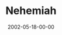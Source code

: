 ---
layout: message
category: message
series: "Icons"
title: "Nehemiah"
date: 2002-05-18-00-00
message_id: 281
---